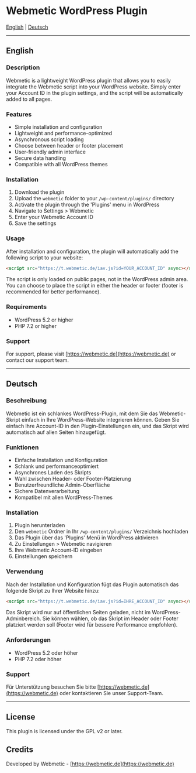 # Webmetic WordPress Plugin

[English](#english) | [Deutsch](#deutsch)

---

## English

### Description

Webmetic is a lightweight WordPress plugin that allows you to easily integrate the Webmetic script into your WordPress website. Simply enter your Account ID in the plugin settings, and the script will be automatically added to all pages.

### Features

- Simple installation and configuration
- Lightweight and performance-optimized
- Asynchronous script loading
- Choose between header or footer placement
- User-friendly admin interface
- Secure data handling
- Compatible with all WordPress themes

### Installation

1. Download the plugin
2. Upload the `webmetic` folder to your `/wp-content/plugins/` directory
3. Activate the plugin through the 'Plugins' menu in WordPress
4. Navigate to Settings > Webmetic
5. Enter your Webmetic Account ID
6. Save the settings

### Usage

After installation and configuration, the plugin will automatically add the following script to your website:

```html
<script src="https://t.webmetic.de/iav.js?id=YOUR_ACCOUNT_ID" async></script>
```

The script is only loaded on public pages, not in the WordPress admin area. You can choose to place the script in either the header or footer (footer is recommended for better performance).

### Requirements

- WordPress 5.2 or higher
- PHP 7.2 or higher

### Support

For support, please visit [https://webmetic.de](https://webmetic.de) or contact our support team.

---

## Deutsch

### Beschreibung

Webmetic ist ein schlankes WordPress-Plugin, mit dem Sie das Webmetic-Skript einfach in Ihre WordPress-Website integrieren können. Geben Sie einfach Ihre Account-ID in den Plugin-Einstellungen ein, und das Skript wird automatisch auf allen Seiten hinzugefügt.

### Funktionen

- Einfache Installation und Konfiguration
- Schlank und performanceoptimiert
- Asynchrones Laden des Skripts
- Wahl zwischen Header- oder Footer-Platzierung
- Benutzerfreundliche Admin-Oberfläche
- Sichere Datenverarbeitung
- Kompatibel mit allen WordPress-Themes

### Installation

1. Plugin herunterladen
2. Den `webmetic` Ordner in Ihr `/wp-content/plugins/` Verzeichnis hochladen
3. Das Plugin über das 'Plugins' Menü in WordPress aktivieren
4. Zu Einstellungen > Webmetic navigieren
5. Ihre Webmetic Account-ID eingeben
6. Einstellungen speichern

### Verwendung

Nach der Installation und Konfiguration fügt das Plugin automatisch das folgende Skript zu Ihrer Website hinzu:

```html
<script src="https://t.webmetic.de/iav.js?id=IHRE_ACCOUNT_ID" async></script>
```

Das Skript wird nur auf öffentlichen Seiten geladen, nicht im WordPress-Adminbereich. Sie können wählen, ob das Skript im Header oder Footer platziert werden soll (Footer wird für bessere Performance empfohlen).

### Anforderungen

- WordPress 5.2 oder höher
- PHP 7.2 oder höher

### Support

Für Unterstützung besuchen Sie bitte [https://webmetic.de](https://webmetic.de) oder kontaktieren Sie unser Support-Team.

---

## License

This plugin is licensed under the GPL v2 or later.

## Credits

Developed by Webmetic - [https://webmetic.de](https://webmetic.de)